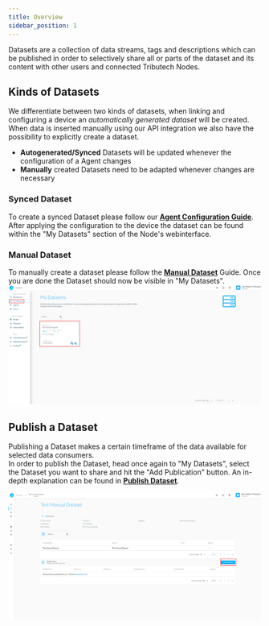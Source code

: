 ```yaml
---
title: Overview
sidebar_position: 1
---
```


Datasets are a collection of data streams, tags and descriptions which can be published in order to selectively share all or parts of the dataset and its content with other users and connected Tributech Nodes.

## Kinds of Datasets

We differentiate between two kinds of datasets, when linking and configuring a device an _automatically generated dataset_ will be created. When data is inserted manually using our API integration we also have the possibility to explicitly create a dataset.

- **Autogenerated/Synced** Datasets will be updated whenever the configuration of a Agent changes
- **Manually** created Datasets need to be adapted whenever changes are necessary

### Synced Dataset

To create a synced Dataset please follow our [**Agent Configuration Guide**](../../setup/agent_configuration.mdx). After applying the configuration to the device the dataset can be found within the "My Datasets" section of the Node's webinterface.

### Manual Dataset

To manually create a dataset please follow the [**Manual Dataset**](./manual_datasets.md) Guide. Once you are done the Dataset should now be visible in "My Datasets".
![My Datasets](./img/my_datasets.png)

## Publish a Dataset

Publishing a Dataset makes a certain timeframe of the data available for selected data consumers.  
In order to publish the Dataset, head once again to "My Datasets", select the Dataset you want to share and hit the "Add Publication" button. An in-depth explanation can be found in [**Publish Dataset**](./publish.md).

![My Datasets](./img/dataset_publish_1.png)

